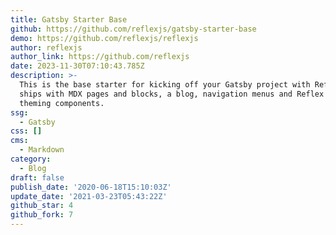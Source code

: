 ```yaml
---
title: Gatsby Starter Base
github: https://github.com/reflexjs/gatsby-starter-base
demo: https://github.com/reflexjs/reflexjs
author: reflexjs
author_link: https://github.com/reflexjs
date: 2023-11-30T07:10:43.785Z
description: >-
  This is the base starter for kicking off your Gatsby project with Reflex. It
  ships with MDX pages and blocks, a blog, navigation menus and Reflex UI for
  theming components.
ssg:
  - Gatsby
css: []
cms:
  - Markdown
category:
  - Blog
draft: false
publish_date: '2020-06-18T15:10:03Z'
update_date: '2021-03-23T05:43:22Z'
github_star: 4
github_fork: 7
---
```

